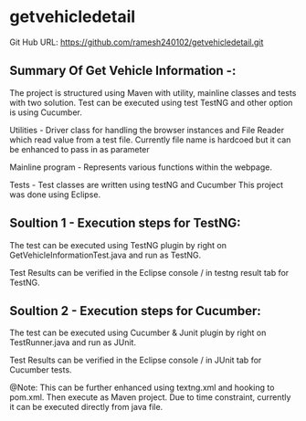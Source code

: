 # getvehicledetail
Git Hub URL: https://github.com/ramesh240102/getvehicledetail.git

Summary Of Get Vehicle Information -:
-------------------------------------
The project is structured using Maven with utility, mainline classes and tests with two solution. Test can be executed using test TestNG 
and other option is using Cucumber.

Utilities - Driver class for handling the browser instances and File Reader which read value from a test file. 
Currently file name is hardcoed but it can be enhanced to pass in as parameter

Mainline program - Represents various functions within the webpage.

Tests - Test classes are written using testNG and Cucumber
This project was done using Eclipse.

Soultion 1 - Execution steps for TestNG:
-----------------------------------------
The test can be executed using TestNG plugin by right on GetVehicleInformationTest.java and run as TestNG.

Test Results can be verified in the Eclipse console / in testng result tab for TestNG.

Soultion 2 - Execution steps for Cucumber:
-------------------------------------------
The test can be executed using Cucumber & Junit plugin by right on TestRunner.java and run as JUnit.

Test Results can be verified in the Eclipse console / in JUnit tab for Cucumber tests.

@Note: This can be further enhanced using textng.xml and hooking to pom.xml. Then execute as Maven project. 
Due to time constraint, currently it can be executed directly from java file.
